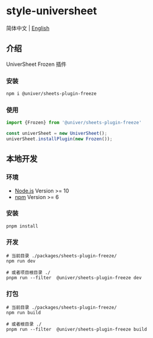 # style-universheet

简体中文 | [English](./README.md)

## 介绍

UniverSheet Frozen 插件

### 安装

```bash
npm i @univer/sheets-plugin-freeze
```

### 使用

```js
import {Frozen} from '@univer/sheets-plugin-freeze'

const univerSheet = new UniverSheet();
univerSheet.installPlugin(new Frozen());
```

## 本地开发

### 环境

-   [Node.js](https://nodejs.org/en/) Version >= 10
-   [npm](https://www.npmjs.com/) Version >= 6

### 安装

```
pnpm install
```

### 开发

```
# 当前目录 ./packages/sheets-plugin-freeze/
npm run dev

# 或者项目根目录 ./
pnpm run --filter  @univer/sheets-plugin-freeze dev
```

### 打包

```
# 当前目录 ./packages/sheets-plugin-freeze/
npm run build

# 或者根目录 ./
pnpm run --filter  @univer/sheets-plugin-freeze build
```
